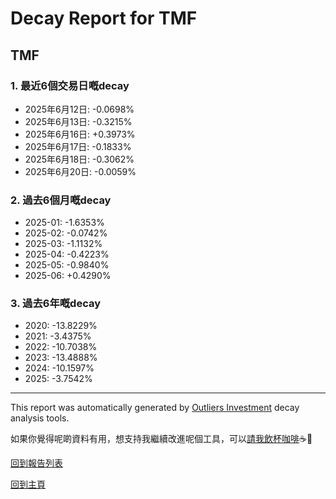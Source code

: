 # Decay Report for TMF

## TMF

### 1. 最近6個交易日嘅decay

- 2025年6月12日: -0.0698%
- 2025年6月13日: -0.3215%
- 2025年6月16日: +0.3973%
- 2025年6月17日: -0.1833%
- 2025年6月18日: -0.3062%
- 2025年6月20日: -0.0059%

### 2. 過去6個月嘅decay

- 2025-01: -1.6353%
- 2025-02: -0.0742%
- 2025-03: -1.1132%
- 2025-04: -0.4223%
- 2025-05: -0.9840%
- 2025-06: +0.4290%

### 3. 過去6年嘅decay

- 2020: -13.8229%
- 2021: -3.4375%
- 2022: -10.7038%
- 2023: -13.4888%
- 2024: -10.1597%
- 2025: -3.7542%

------------------------------
This report was automatically generated by [Outliers Investment](https://outliersecon.github.io/Outliers-Investment/) decay analysis tools.

如果你覺得呢啲資料有用，想支持我繼續改進呢個工具，可以[請我飲杯咖啡](https://buymeacoffee.com/outliersecon)☕🙏

[回到報告列表](https://outliersecon.github.io/Outliers-Investment/reports/reports_public)

[回到主頁](https://outliersecon.github.io/Outliers-Investment/)